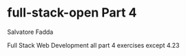 # full-stack-open Part 4

Salvatore Fadda

Full Stack Web Development all part 4 exercises except 4.23

